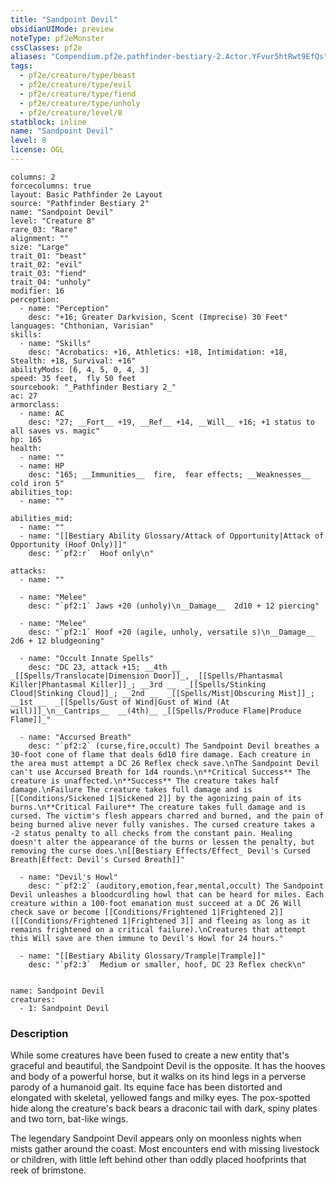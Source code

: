 ```yaml
---
title: "Sandpoint Devil"
obsidianUIMode: preview
noteType: pf2eMonster
cssClasses: pf2e
aliases: "Compendium.pf2e.pathfinder-bestiary-2.Actor.YFvur5htRwt9EfQs" 
tags:
  - pf2e/creature/type/beast
  - pf2e/creature/type/evil
  - pf2e/creature/type/fiend
  - pf2e/creature/type/unholy
  - pf2e/creature/level/8
statblock: inline
name: "Sandpoint Devil"
level: 8
license: OGL
---
```


```statblock
columns: 2
forcecolumns: true
layout: Basic Pathfinder 2e Layout
source: "Pathfinder Bestiary 2"
name: "Sandpoint Devil"
level: "Creature 8"
rare_03: "Rare"
alignment: ""
size: "Large"
trait_01: "beast"
trait_02: "evil"
trait_03: "fiend"
trait_04: "unholy"
modifier: 16
perception:
  - name: "Perception"
    desc: "+16; Greater Darkvision, Scent (Imprecise) 30 Feet"
languages: "Chthonian, Varisian"
skills:
  - name: "Skills"
    desc: "Acrobatics: +16, Athletics: +18, Intimidation: +18, Stealth: +18, Survival: +16"
abilityMods: [6, 4, 5, 0, 4, 3]
speed: 35 feet,  fly 50 feet
sourcebook: "_Pathfinder Bestiary 2_"
ac: 27
armorclass:
  - name: AC
    desc: "27; __Fort__ +19, __Ref__ +14, __Will__ +16; +1 status to all saves vs. magic"
hp: 165
health:
  - name: ""
  - name: HP
    desc: "165; __Immunities__  fire,  fear effects; __Weaknesses__ cold iron 5"
abilities_top:
  - name: ""

abilities_mid:
  - name: ""
  - name: "[[Bestiary Ability Glossary/Attack of Opportunity|Attack of Opportunity (Hoof Only)]]"
    desc: "`pf2:r`  Hoof only\n"

attacks:
  - name: ""

  - name: "Melee"
    desc: "`pf2:1` Jaws +20 (unholy)\n__Damage__  2d10 + 12 piercing"

  - name: "Melee"
    desc: "`pf2:1` Hoof +20 (agile, unholy, versatile s)\n__Damage__  2d6 + 12 bludgeoning"

  - name: "Occult Innate Spells"
    desc: "DC 23, attack +15; __4th __  _[[Spells/Translocate|Dimension Door]]_, _[[Spells/Phantasmal Killer|Phantasmal Killer]]_; __3rd __  _[[Spells/Stinking Cloud|Stinking Cloud]]_; __2nd __  _[[Spells/Mist|Obscuring Mist]]_; __1st __  _[[Spells/Gust of Wind|Gust of Wind (At will)]]_\n__Cantrips__  __(4th)__ _[[Spells/Produce Flame|Produce Flame]]_"

  - name: "Accursed Breath"
    desc: "`pf2:2` (curse,fire,occult) The Sandpoint Devil breathes a 30-foot cone of flame that deals 6d10 fire damage. Each creature in the area must attempt a DC 26 Reflex check save.\nThe Sandpoint Devil can't use Accursed Breath for 1d4 rounds.\n**Critical Success** The creature is unaffected.\n**Success** The creature takes half damage.\nFailure The creature takes full damage and is [[Conditions/Sickened 1|Sickened 2]] by the agonizing pain of its burns.\n**Critical Failure** The creature takes full damage and is cursed. The victim's flesh appears charred and burned, and the pain of being burned alive never fully vanishes. The cursed creature takes a -2 status penalty to all checks from the constant pain. Healing doesn't alter the appearance of the burns or lessen the penalty, but removing the curse does.\n[[Bestiary Effects/Effect_ Devil's Cursed Breath|Effect: Devil's Cursed Breath]]"

  - name: "Devil's Howl"
    desc: "`pf2:2` (auditory,emotion,fear,mental,occult) The Sandpoint Devil unleashes a bloodcurdling howl that can be heard for miles. Each creature within a 100-foot emanation must succeed at a DC 26 Will check save or become [[Conditions/Frightened 1|Frightened 2]] ([[Conditions/Frightened 1|Frightened 3]] and fleeing as long as it remains frightened on a critical failure).\nCreatures that attempt this Will save are then immune to Devil's Howl for 24 hours."

  - name: "[[Bestiary Ability Glossary/Trample|Trample]]"
    desc: "`pf2:3`  Medium or smaller, hoof, DC 23 Reflex check\n"
 
```

```encounter-table
name: Sandpoint Devil
creatures:
  - 1: Sandpoint Devil
```


### Description
While some creatures have been fused to create a new entity that's graceful and beautiful, the Sandpoint Devil is the opposite. It has the hooves and body of a powerful horse, but it walks on its hind legs in a perverse parody of a humanoid gait. Its equine face has been distorted and elongated with skeletal, yellowed fangs and milky eyes. The pox-spotted hide along the creature's back bears a draconic tail with dark, spiny plates and two torn, bat-like wings.

The legendary Sandpoint Devil appears only on moonless nights when mists gather around the coast. Most encounters end with missing livestock or children, with little left behind other than oddly placed hoofprints that reek of brimstone.
